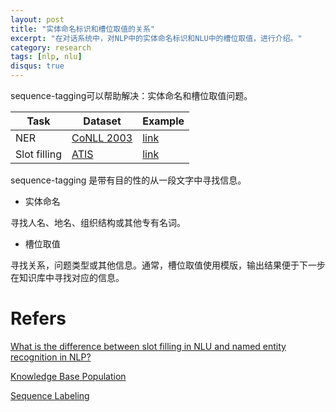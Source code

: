 ```yaml
---
layout: post
title: "实体命名标识和槽位取值的关系"
excerpt: "在对话系统中，对NLP中的实体命名标识和NLU中的槽位取值，进行介绍。"
category: research
tags: [nlp, nlu]
disqus: true
---
```


sequence-tagging可以帮助解决：实体命名和槽位取值问题。

| Task | Dataset | Example |
| --- | --- | --- |
| NER | [CoNLL 2003](http://www.cnts.ua.ac.be/conll2003/ner/) | [link](https://people.cs.umass.edu/~mccallum/papers/mccallum-conll2003.pdf) |
| Slot filling | [ATIS](https://catalog.ldc.upenn.edu/LDC94S19) | [link](http://www.iro.umontreal.ca/~lisa/pointeurs/RNNSpokenLanguage2013.pdf) |

sequence-tagging 是带有目的性的从一段文字中寻找信息。

*  实体命名

寻找人名、地名、组织结构或其他专有名词。

*  槽位取值

寻找关系，问题类型或其他信息。通常，槽位取值使用模版，输出结果便于下一步在知识库中寻找对应的信息。

# Refers
[What is the difference between slot filling in NLU and named entity recognition in NLP?](https://www.reddit.com/r/LanguageTechnology/comments/45g5hr/what_is_the_difference_between_slot_filling_in/)

[Knowledge Base Population](https://nlp.stanford.edu/projects/kbp/)

[Sequence Labeling](https://static-public.chatopera.com/backlog/chatbot/pdfs/lect15-memm-crf.ppt)
